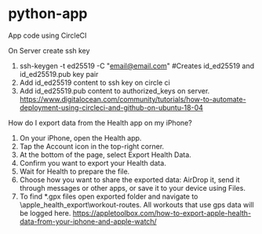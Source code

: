 # python-app
 App code using CircleCI

On Server create ssh key
1. ssh-keygen -t ed25519 -C "email@email.com" #Creates id_ed25519 and id_ed25519.pub key pair
2. Add id_ed25519 content to ssh key on circle ci
3. Add id_ed25519.pub content to authorized_keys on server.
https://www.digitalocean.com/community/tutorials/how-to-automate-deployment-using-circleci-and-github-on-ubuntu-18-04



How do I export data from the Health app on my iPhone?
1. On your iPhone, open the Health app.
2. Tap the Account icon in the top-right corner.
3. At the bottom of the page, select Export Health Data.
4. Confirm you want to export your Health data.
5. Wait for Health to prepare the file.
6. Choose how you want to share the exported data: AirDrop it, send it through messages or other apps, or save it to your device using Files. 
7. To find *.gpx files open exported folder and navigate to \apple_health_export\workout-routes. All workouts that use gps data will be logged here.
https://appletoolbox.com/how-to-export-apple-health-data-from-your-iphone-and-apple-watch/

